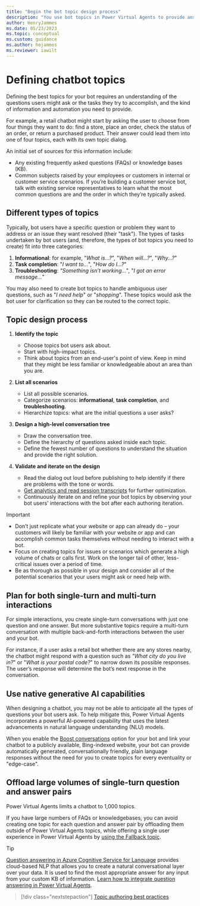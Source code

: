 ```yaml
---
title: "Begin the bot topic design process"
description: "You use bot topics in Power Virtual Agents to provide answers and information for your customers or bot users. Considering the types of questions and tasks that your bot users have assists in the development of your chatbot design plan."
author: HenryJammes
ms.date: 05/23/2023
ms.topic: conceptual
ms.custom: guidance
ms.author: hejammes
ms.reviewer: iawilt
---
```


# Defining chatbot topics


Defining the best topics for your bot requires an understanding of the questions users might ask or the tasks they try to accomplish, and the kind of information and automation you need to provide.

For example, a retail chatbot might start by asking the user to choose from four things they want to do: find a store, place an order, check the status of an order, or return a purchased product. Their answer could lead them into one of four topics, each with its own topic dialog.

An initial set of sources for this information include:

- Any existing frequently asked questions (FAQs) or knowledge bases (KB).
- Common subjects raised by your employees or customers in internal or customer service scenarios. If you’re building a customer service bot, talk with existing service representatives to learn what the most common questions are and the order in which they’re typically asked.

## Different types of topics

Typically, bot users have a specific question or problem they want to address or an issue they want resolved (their "task"). The types of tasks undertaken by bot users (and, therefore, the types of bot topics you need to create) fit into three categories:

1. **Informational**: for example, "_What is…?_", "_When will…?_", "_Why…?_"
2. **Task completion**: "_I want to…_", "_How do I…?_"
3. **Troubleshooting**: _"Something isn’t working…_", "_I got an error message…_"

You may also need to create bot topics to handle ambiguous user questions, such as "_I need help_" or "_shopping_". These topics would ask the bot user for clarification so they can be routed to the correct topic.

## Topic design process

1. **Identify the topic**
    - Choose topics bot users ask about.
    - Start with high-impact topics.
    - Think about topics from an end-user's point of view. Keep in mind that they might be less familiar or knowledgeable about an area than you are.

1. **List all scenarios**
    - List all possible scenarios.
    - Categorize scenarios: **informational**, **task completion**, and **troubleshooting**.
    - Hierarchize topics: what are the initial questions a user asks?

1. **Design a high-level conversation tree**
    - Draw the conversation tree.
    - Define the hierarchy of questions asked inside each topic.
    - Define the fewest number of questions to understand the situation and provide the right solution.

1. **Validate and iterate on the design**
    - Read the dialog out loud before publishing to help identify if there are problems with the tone or words.
    - [Get analytics and read session transcripts](custom-analytics-strategy.md) for further optimization.
    - Continuously iterate on and refine your bot topics by observing your bot users' interactions with the bot after each authoring iteration.

> [!IMPORTANT]
>
> - Don’t just replicate what your website or app can already do – your customers will likely be familiar with your website or app and can accomplish common tasks themselves without needing to interact with a bot.
> - Focus on creating topics for issues or scenarios which generate a high volume of chats or calls first. Work on the longer tail of other, less-critical issues over a period of time.
> - Be as thorough as possible in your design and consider all of the potential scenarios that your users might ask or need help with.

## Plan for both single-turn and multi-turn interactions

For simple interactions, you create single-turn conversations with just one question and one answer. But more substantive topics require a multi-turn conversation with multiple back-and-forth interactions between the user and your bot.

For instance, if a user asks a retail bot whether there are any stores nearby, the chatbot might respond with a question such as _"What city do you live in?_" or "_What is your postal code?_" to narrow down its possible responses. The user’s response will determine the bot’s next response in the conversation.

## Use native generative AI capabilities

When designing a chatbot, you may not be able to anticipate all the types of questions your bot users ask. To help mitigate this, Power Virtual Agents incorporates a powerful AI-powered capability that uses the latest advancements in natural language understanding (NLU) models.

When you enable the [Boost conversations](/power-virtual-agents/nlu-boost-conversations) option for your bot and link your chatbot to a publicly available,  Bing-indexed website, your bot can provide automatically generated, conversationally friendly, plain language responses without the need for you to create topics for every eventuality or "edge-case".

## Offload large volumes of single-turn question and answer pairs

Power Virtual Agents limits a chatbot to 1,000 topics.

If you have large numbers of FAQs or knowledgebases, you can avoid creating one topic for each question and answer pair by offloading them outside of Power Virtual Agents topics, while offering a single user experience in Power Virtual Agents by [using the Fallback topic](./fallback-topic.md).

> [!TIP]
> [Question answering in Azure Cognitive Service for Language](/azure/cognitive-services/language-service/question-answering/overview) provides cloud-based NLP that allows you to create a natural conversational layer over your data. It is used to find the most appropriate answer for any input from your custom KB of information.
> [Learn how to integrate question answering in Power Virtual Agents](/power-virtual-agents/integrate-with-question-answering).

> [!div class="nextstepaction"]
> [Topic authoring best practices](topic-authoring-best-practices.md)
